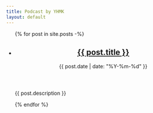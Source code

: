 ```yaml
---
title: Podcast by YHMK
layout: default
---
```


<ul>
{% for post in site.posts -%}
  <li class="text-left">
    <header>
      <h2 class="inline"><a class="font-bold text-lg" href='{{ site.url }}{{ post.url }}#{{ post.id | sha1:8 }}'>{{ post.title }}</a></h2>
      <time class="opacity-80" datetime="{{ post.date }}">{{ post.date | date: "%Y-%m-%d" }}</time>
    </header>
    <p>{{ post.description }}</p>
  </li>
{% endfor %}
</ul>
